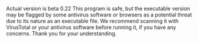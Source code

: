 Actual version is beta 0.22
This program is safe, but the executable version may be flagged by some antivirus software or browsers as a potential threat due to its nature as an executable file. We recommend scanning it with VirusTotal or your antivirus software before running it, if you have any concerns. Thank you for your understanding.
